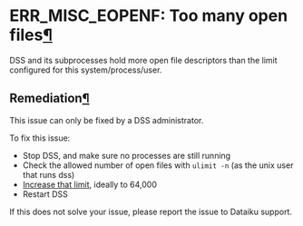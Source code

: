 ERR\_MISC\_EOPENF: Too many open files[¶](#err-misc-eopenf-too-many-open-files "Permalink to this heading")
===========================================================================================================


DSS and its subprocesses hold more open file descriptors than the limit configured for this system/process/user.



Remediation[¶](#remediation "Permalink to this heading")
--------------------------------------------------------


This issue can only be fixed by a DSS administrator.


To fix this issue:


* Stop DSS, and make sure no processes are still running
* Check the allowed number of open files with `ulimit -n` (as the unix user that runs dss)
* [Increase that limit](https://www.cyberciti.biz/faq/linux-increase-the-maximum-number-of-open-files/), ideally to 64,000
* Restart DSS


If this does not solve your issue, please report the issue to Dataiku support.